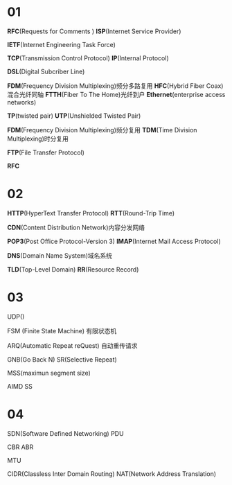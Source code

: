 # 01
**RFC**(Requests for Comments )
**ISP**(Internet Service Provider)

**IETF**(Internet Engineering Task Force) 

**TCP**(Transmission Control Protocol)
**IP**(Internal Protocol)

**DSL**(Digital Subcriber Line)

**FDM**(Frequency Division Multiplexing)频分多路复用
**HFC**(Hybrid Fiber Coax)混合光纤同轴
**FTTH**(Fiber To The Home)光纤到户
**Ethernet**(enterprise access networks)

**TP**(twisted pair)
**UTP**(Unshielded Twisted Pair)

**FDM**(Frequency Division Multiplexing)频分复用
**TDM**(Time Division Multiplexing)时分复用

**FTP**(File Transfer Protocol)

**RFC**

# 02
**HTTP**(HyperText Transfer Protocol)
**RTT**(Round-Trip Time)


**CDN**(Content Distribution Network)内容分发网络

**POP3**(Post Office Protocol-Version 3)
**IMAP**(Internet Mail Access Protocol)

**DNS**(Domain Name System)域名系统

**TLD**(Top-Level Domain)
**RR**(Resource Record)

# 03

UDP()

FSM (Finite State Machine) 有限状态机

ARQ(Automatic Repeat reQuest) 自动重传请求

GNB(Go Back N)
SR(Selective Repeat)


MSS(maximun segment size)

AIMD
SS

# 04
SDN(Software Defined Networking)
PDU

CBR
ABR

MTU

CIDR(Classless Inter Domain Routing)
NAT(Network Address Translation)



